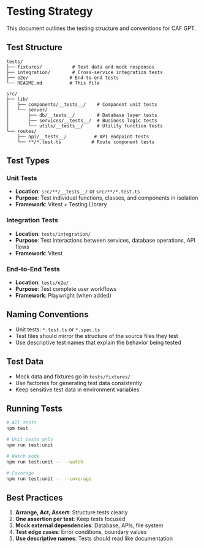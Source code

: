 # Testing Strategy

This document outlines the testing structure and conventions for CAF GPT.

## Test Structure

```
tests/
├── fixtures/           # Test data and mock responses
├── integration/        # Cross-service integration tests
├── e2e/               # End-to-end tests
└── README.md          # This file

src/
├── lib/
│   ├── components/__tests__/    # Component unit tests
│   └── server/
│       ├── db/__tests__/        # Database layer tests
│       ├── services/__tests__/  # Business logic tests
│       └── utils/__tests__/     # Utility function tests
└── routes/
    ├── api/__tests__/          # API endpoint tests
    └── **/*.test.ts           # Route component tests
```

## Test Types

### Unit Tests
- **Location**: `src/**/__tests__/` or `src/**/*.test.ts`
- **Purpose**: Test individual functions, classes, and components in isolation
- **Framework**: Vitest + Testing Library

### Integration Tests
- **Location**: `tests/integration/`
- **Purpose**: Test interactions between services, database operations, API flows
- **Framework**: Vitest

### End-to-End Tests
- **Location**: `tests/e2e/`
- **Purpose**: Test complete user workflows
- **Framework**: Playwright (when added)

## Naming Conventions

- Unit tests: `*.test.ts` or `*.spec.ts`
- Test files should mirror the structure of the source files they test
- Use descriptive test names that explain the behavior being tested

## Test Data

- Mock data and fixtures go in `tests/fixtures/`
- Use factories for generating test data consistently
- Keep sensitive test data in environment variables

## Running Tests

```bash
# All tests
npm test

# Unit tests only
npm run test:unit

# Watch mode
npm run test:unit -- --watch

# Coverage
npm run test:unit -- --coverage
```

## Best Practices

1. **Arrange, Act, Assert**: Structure tests clearly
2. **One assertion per test**: Keep tests focused
3. **Mock external dependencies**: Database, APIs, file system
4. **Test edge cases**: Error conditions, boundary values
5. **Use descriptive names**: Tests should read like documentation
